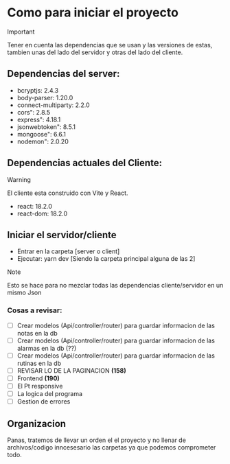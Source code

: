 # Como para iniciar el proyecto

> [!IMPORTANT]
> Tener en cuenta las dependencias que se usan y las
> versiones de estas, tambien unas del lado
> del servidor y otras del lado del cliente.

## Dependencias del server:

- bcryptjs: 2.4.3
- body-parser: 1.20.0
- connect-multiparty: 2.2.0
- cors": 2.8.5
- express": 4.18.1
- jsonwebtoken": 8.5.1
- mongoose": 6.6.1
- nodemon": 2.0.20

## Dependencias actuales del Cliente:

> [!WARNING]
> El cliente esta construido con Vite y React.

- react: 18.2.0
- react-dom: 18.2.0

## Iniciar el servidor/cliente

- Entrar en la carpeta [server o client]
- Ejecutar: yarn dev [Siendo la carpeta principal alguna de las 2]

> [!Note]
> Esto se hace para no mezclar todas las dependencias cliente/servidor en un mismo Json

### Cosas a revisar:

- [ ] Crear modelos (Api/controller/router) para guardar informacion de las notas en la db
- [ ] Crear modelos (Api/controller/router) para guardar informacion de las alarmas en la db (??)
- [ ] Crear modelos (Api/controller/router) para guardar informacion de las rutinas en la db
- [ ] REVISAR LO DE LA PAGINACION **(158)**
- [ ] Frontend **(190)**
- [ ] El Pt responsive
- [ ] La logica del programa
- [ ] Gestion de errores

## Organizacion

Panas, tratemos de llevar un orden el el proyecto y no llenar de archivos/codigo inncesesario las carpetas ya que podemos comprometer todo.
